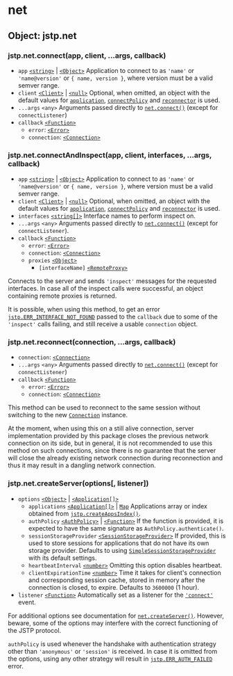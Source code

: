 # net

## Object: jstp.net

### jstp.net.connect(app, client, ...args, callback)

- `app` [`<string>`][string] | [`<Object>`][object] Application to connect to as
  `'name'` or `'name@version'` or `{ name, version }`, where version must be a
  valid semver range.
- `client` [`<Client>`][client] | [`<null>`][null] Optional, when omitted, an
  object with the default values for [`application`][clientapp],
  [`connectPolicy`][clientcp] and [`reconnector`][clientreconnector] is used.
- `...args` `<any>` Arguments passed directly to
  [`net.connect()`][netconnect] (except for `connectListener`)
- `callback` [`<Function>`][function]
  - `error`: [`<Error>`][error]
  - `connection`: [`<Connection>`][connection]

### jstp.net.connectAndInspect(app, client, interfaces, ...args, callback)

- `app` [`<string>`][string] | [`<Object>`][object] Application to connect to as
  `'name'` or `'name@version'` or `{ name, version }`, where version must be a
  valid semver range.
- `client` [`<Client>`][client] | [`<null>`][null] Optional, when omitted, an
  object with the default values for [`application`][clientapp],
  [`connectPolicy`][clientcp] and [`reconnector`][clientreconnector] is used.
- `interfaces` [`<string[]>`][string] Interface names to perform inspect on.
- `...args` `<any>` Arguments passed directly to
  [`net.connect()`][netconnect] (except for `connectListener`).
- `callback` [`<Function>`][function]
  - `error`: [`<Error>`][error]
  - `connection`: [`<Connection>`][connection]
  - `proxies` [`<Object>`][object]
    - `[interfaceName]` [`<RemoteProxy>`][remoteproxy]

Connects to the server and sends `'inspect'` messages for the requested
interfaces.
In case all of the inspect calls were successful, an object containing remote
proxies is returned.

It is possible, when using this method, to get an error
[`jstp.ERR_INTERFACE_NOT_FOUND`][inspecterr] passed to the `callback` due to
some of the `'inspect'` calls failing, and still receive a usable `connection`
object.

### jstp.net.reconnect(connection, ...args, callback)

- `connection`: [`<Connection>`][connection]
- `...args` `<any>` Arguments passed directly to
  [`net.connect()`][netconnect] (except for `connectListener`)
- `callback` [`<Function>`][function]
  - `error`: [`<Error>`][error]
  - `connection`: [`<Connection>`][connection]

This method can be used to reconnect to the same session without switching to
the new [`Connection`][connection] instance.

At the moment, when using this on a still alive connection, server
implementation provided by this package closes the previous network connection
on its side, but in general, it is not recommended to use this method on such
connections, since there is no guarantee that the server will close the already
existing network connection during reconnection and thus it may result in a
dangling network connection.

### jstp.net.createServer(options\[, listener\])

- `options` [`<Object>`][object] | [`<Application[]>`][application]
  - `applications` [`<Application[]>`][application] | [`Map`][map] Applications
    array or index obtained from [`jstp.createAppsIndex()`][createappindex].
  - `authPolicy` [`<AuthPolicy>`][authpolicy] | [`<Function>`][function] If the
    function is provided, it is expected to have the same signature as
    `AuthPolicy.authenticate()`.
  - `sessionStorageProvider` [`<SessionStorageProvider>`][ssp] If provided,
    this is used to store sessions for applications that do not have its own
    storage provider. Defaults to using [`SimpleSessionStorageProvider`][sssp]
    with its default settings.
  - `heartbeatInterval` [`<number>`][number] Omitting this option disables
    heartbeat.
  - `clientExpirationTime` [`<number>`][number] Time it takes for client's
    connection and corresponding session cache, stored in memory after the
    connection is closed, to expire. Defaults to `3600000` (1 hour).
- `listener` [`<Function>`][function] Automatically set as a listener for the
  [`'connect'`][serverconnect] event.

For additional options see documentation for
[`net.createServer()`][netcreateserver]. However, beware, some of the options
may interfere with the correct functioning of the JSTP protocol.

`authPolicy` is used whenever the handshake with authentication strategy other
than `'anonymous'` or `'session'` is received. In case it is omitted from the
options, using any other strategy will result in
[`jstp.ERR_AUTH_FAILED`][autherr] error.

[application]: ./application.md#class-jstpapplication
[authpolicy]: ./auth-policy.md
[client]: ./client.md#interface-jstpclient
[clientapp]: ./client.md#clientapplication
[clientcp]: ./client.md#clientconnectpolicyapplication-connection91-session93-callback
[clientreconnector]: ./client.md#clientreconnectorconnection-reconnectfn
[connection]: ./connection.md#class-jstpconnection
[createappindex]: ./application.md#jstpcreateappsindexapplications
[ssp]: ./session-storage-provider.md#interface-jstpsessionstorageprovider
[sssp]: ./simple-session-storage-provider.md#class-jstpsimplesessionstorageprovider
[remoteproxy]: ./remote-proxy.md#class-jstpremoteproxy
[inspecterr]: ./errors.md#jstperr_interface_not_found
[autherr]: ./errors.md#jstperr_auth_failed
[serverconnect]: ./server.md#event-connect
[netconnect]: https://nodejs.org/api/net.html#net_net_connect
[netcreateserver]: https://nodejs.org/api/net.html#net_net_createserver_options_connectionlistener
[string]: https://developer.mozilla.org/en-US/docs/Web/JavaScript/Data_structures#String_type
[number]: https://developer.mozilla.org/en-US/docs/Web/JavaScript/Data_structures#Number_type
[object]: https://developer.mozilla.org/en-US/docs/Web/JavaScript/Reference/Global_Objects/Object
[error]: https://developer.mozilla.org/en-US/docs/Web/JavaScript/Reference/Global_Objects/Error
[function]: https://developer.mozilla.org/en-US/docs/Web/JavaScript/Reference/Global_Objects/Function
[map]: https://developer.mozilla.org/en-US/docs/Web/JavaScript/Reference/Global_Objects/Map
[null]: https://developer.mozilla.org/en-US/docs/Web/JavaScript/Data_structures#Null_type
